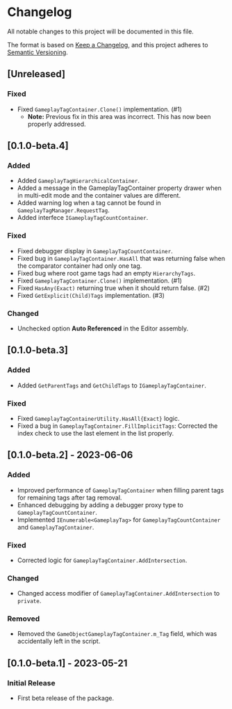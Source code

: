 # Changelog

All notable changes to this project will be documented in this file.

The format is based on [Keep a Changelog](https://keepachangelog.com/en/1.1.0/),
and this project adheres to [Semantic Versioning](https://semver.org/spec/v2.0.0.html).

## [Unreleased]

### Fixed

- Fixed `GameplayTagContainer.Clone()` implementation. (#1)
  - **Note:** Previous fix in this area was incorrect. This has now been properly addressed.

## [0.1.0-beta.4]

### Added

- Added `GameplayTagHierarchicalContainer`.
- Added a message in the GameplayTagContainer property drawer when in multi-edit mode and the container values are different.
- Added warning log when a tag cannot be found in `GameplayTagManager.RequestTag`.
- Added interfece `IGameplayTagCountContainer`.

### Fixed

- Fixed debugger display in `GameplayTagCountContainer`.
- Fixed bug in `GameplayTagContainer.HasAll` that was returning false when the comparator container had only one tag.
- Fixed bug where root game tags had an empty `HierarchyTags`.
- Fixed `GameplayTagContainer.Clone()` implementation. (#1)
- Fixed `HasAny(Exact)` returning true when it should return false. (#2)
- Fixed `GetExplicit(Child)Tags` implementation. (#3)

### Changed

- Unchecked option **Auto Referenced** in the Editor assembly.

## [0.1.0-beta.3]

### Added

- Added `GetParentTags` and `GetChildTags` to `IGameplayTagContainer`.

### Fixed

- Fixed `GameplayTagContainerUtility.HasAll{Exact}` logic.
- Fixed a bug in `GameplayTagContainer.FillImplicitTags`: Corrected the index check to use the last element in the list properly.

## [0.1.0-beta.2] - 2023-06-06

### Added

- Improved performance of `GameplayTagContainer` when filling parent tags for remaining tags after tag removal.
- Enhanced debugging by adding a debugger proxy type to `GameplayTagCountContainer`.
- Implemented `IEnumerable<GameplayTag>` for `GameplayTagCountContainer` and `GameplayTagContainer`.

### Fixed

- Corrected logic for `GameplayTagContainer.AddIntersection`.

### Changed

- Changed access modifier of `GameplayTagContainer.AddIntersection` to `private`.

### Removed

- Removed the `GameObjectGameplayTagContainer.m_Tag` field, which was accidentally left in the script.

## [0.1.0-beta.1] - 2023-05-21

### Initial Release

- First beta release of the package.